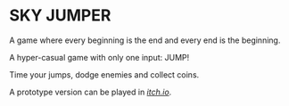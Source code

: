 # SKY JUMPER

A game where every beginning is the end and every end is the beginning.

A hyper-casual game with only one input: JUMP!

Time your jumps, dodge enemies and collect coins.

A prototype version can be played in [*itch.io*](https://carpetgames.itch.io/sky-jumper).
